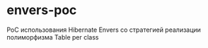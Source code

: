 # envers-poc
PoC использования Hibernate Envers со стратегией реализации полиморфизма Table per class